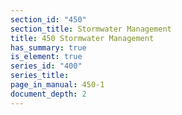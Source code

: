 ```yaml
---
section_id: "450"
section_title: Stormwater Management
title: 450 Stormwater Management
has_summary: true
is_element: true
series_id: "400"
series_title: 
page_in_manual: 450-1
document_depth: 2
---
```

